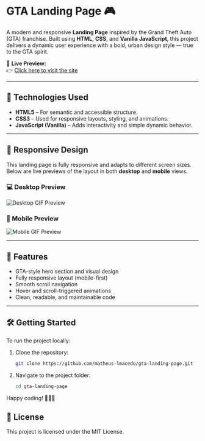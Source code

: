 # GTA Landing Page 🎮

A modern and responsive **Landing Page** inspired by the Grand Theft Auto (GTA) franchise. Built using **HTML**, **CSS**, and **Vanilla JavaScript**, this project delivers a dynamic user experience with a bold, urban design style — true to the GTA spirit.

🔗 **Live Preview:**  
👉 [Click here to visit the site]((https://matheus-lmacedo.github.io/gta_landing_page/))

---

## 🚀 Technologies Used

- **HTML5** – For semantic and accessible structure.
- **CSS3** – Used for responsive layouts, styling, and animations.
- **JavaScript (Vanilla)** – Adds interactivity and simple dynamic behavior.

---

## 📱 Responsive Design

This landing page is fully responsive and adapts to different screen sizes. Below are live previews of the layout in both **desktop** and **mobile** views.

### 💻 Desktop Preview

![Desktop GIF Preview](./design/Desktop.gif)

### 📱 Mobile Preview

![Mobile GIF Preview](./design/Mobile.gif)

---

## 🌟 Features

- GTA-style hero section and visual design
- Fully responsive layout (mobile-first)
- Smooth scroll navigation
- Hover and scroll-triggered animations
- Clean, readable, and maintainable code

---

## 🛠️ Getting Started

To run the project locally:

1. Clone the repository:
   ```bash
   git clone https://github.com/matheus-lmacedo/gta-landing-page.git
2. Navigate to the project folder:
   ```bash
   cd gta-landing-page
Happy coding! 🚀👨‍💻

## 📄 License
This project is licensed under the MIT License.
